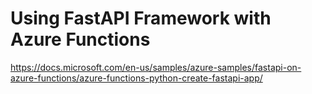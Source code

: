 # Using FastAPI Framework with Azure Functions

https://docs.microsoft.com/en-us/samples/azure-samples/fastapi-on-azure-functions/azure-functions-python-create-fastapi-app/


